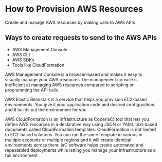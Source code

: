 # How to Provision AWS Resources
Create and manage AWS resources by making calls to AWS APIs


## Ways to create requests to send to the AWS APIs
- AWS Management Console
- AWS CLI
- AWS SDKs
- Tools like CloudFormation

AWS Management Console is a browser-based and makes it easy to visually manage your AWS resources
The management console is inefficient at managing AWS resources compared to scripting or programming the API calls

AWS Elastic Beanstalk is a service that helps you provision EC2-based environments. You give it your application code and desired configurations and it builds out the environment for you

AWS CloudFormation is an Infrastructure as Code(IaC) tool that lets you define AWS resources in a declarative way using JSON or YAML text-based documents called CloudFormation templates. CloudFormation is not limited to EC2-based solutions. You can run the same template in various in multiple accounts or multiple regions and it will create identical environments across them. IaC software helps create automated and repeatabled deployments while letting you manage your infrastructure as a full environment.